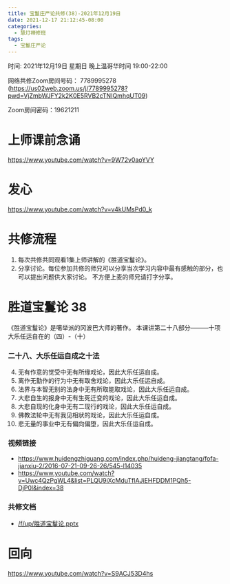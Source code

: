 ```yaml
---
title: 宝鬘庄严论共修(38)-2021年12月19日
date: 2021-12-17 21:12:45-08:00
categories:
  - 慧灯禅修班
tags:
  - 宝鬘庄严论
---
```

<!--StartFragment-->

时间: 2021年12月19日 星期日 晚上温哥华时间 19:00-22:00

网络共修Zoom房间号码： 7789995278 (<https://us02web.zoom.us/j/7789995278?pwd=VjZmbWJFY2k2K0E5RVB2cTNIQmhqUT09>)

Zoom房间密码：19621211

# 上师课前念诵

<https://www.youtube.com/watch?v=9W72v0aoYVY>

# 发心

<https://www.youtube.com/watch?v=v4kUMsPd0_k>

# 共修流程

1. 每次共修共同观看1集上师讲解的《胜道宝鬘论》。
2. 分享讨论。每位参加共修的师兄可以分享当次学习内容中最有感触的部分，也可以提出问题供大家讨论。 不方便上麦的师兄请打字分享。

# 胜道宝鬘论 38

《胜道宝鬘论》是噶举派的冈波巴大师的著作。 本课讲第二十八部分———十项大乐任运自在的（四）-（十）

### 二十八、大乐任运自成之十法

4. 无有作意的觉受中无有所缘戏论，因此大乐任运自成。
5. 离作无勤作的行为中无有取舍戏论，因此大乐任运自成。
6. 法界与本智无别的法身中无有所取能取戏论，因此大乐任运自成。
7. 大悲自生的报身中无有生死迁变的戏论，因此大乐任运自成。
8. 大悲自现的化身中无有二现行的戏论，因此大乐任运自成。
9. 佛教法轮中无有我见相状的戏论，因此大乐任运自成。
10. 悲无量的事业中无有偏向偏堕，因此大乐任运自成。

### 视频链接

* <https://www.huidengzhiguang.com/index.php/huideng-jiangtang/fofa-jianxiu-2/2016-07-21-09-26-26/545-l14035>
* <https://www.youtube.com/watch?v=Uwc4QzPgWL4&list=PLQU9iXcMduTflAJiEHFDDM1PQh5-DjP0l&index=38>

### 共修文档

* [/f/up/胜道宝鬘论.pptx](https://huidengvan.netlify.app/f/up/%E8%83%9C%E9%81%93%E5%AE%9D%E9%AC%98%E8%AE%BA.pptx)

# 回向

<https://www.youtube.com/watch?v=S9ACJ53D4hs>

<!--EndFragment-->